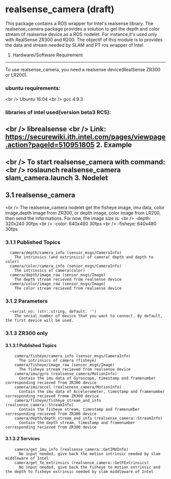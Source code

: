 realsense_camera (draft)
=========================================
This package contains a ROS wrapper for Intel's realsense library. The realsense_camera package provides a solution to get the depth and color stream of realsense device as a ROS nodelet. For instance,it's used only with RealSense ZR300 and R200. The objectif of this module is to provides the data and stream needed by SLAM and PT ros wrapper of Intel.

1. Hardwarei/Software Requirement
----------------------------------------
  To use realsense_camera, you need a realsense device(RealSense ZR300 or LR200).
###  ubuntu requirements:
<br /\>     Ubuntu 16.04
<br /\>     gcc 4.9.3
###  libraries of intel used(version beta3 RC5):
<br /\>     librealsense
<br /\>     Link: https://securewiki.ith.intel.com/pages/viewpage.action?pageId=510951805
2. Example 
---------------------------------------
<br /\>    To start realsense_camera with command: 
<br /\>       roslaunch realsense_camera slam_camera.launch
3. Nodelet
--------------------------------------
##  3.1 realsense_camera 
<br /\>       The realsense_camera nodelet get the fisheye image, imu data, color image,depth image from ZR300, or depth image, color image from LR200, then send the informations. For now, the image size is:
<br /\>       -depth: 320x240 30fps
<br /\>       -color: 640x480 30fps
<br /\>       -fisheye: 640x480 30fps
###  3.1.1 Published Topics
      camera/depth/camera_info (sensor_msgs/CameraInfo)
        The intrinsics (and extrinsics) of camera( depth and depth to color)
      camera/color/camera_info (sensor_msgs/CameraInfo)
        The intrinsics of camera(color)
      camera/depth/image_raw (sensor_msgs/Image)
        The depth stream recieved from realsense device
      camera/color/image_raw (sensor_msgs/Image)
        The color stream recieved from realsense device
###  3.1.2 Parameters
      ~serial_no: (str::string, default: '') 
        The serial_number of device that you want to connect. By default, the first device will be used.
  
###  3.1.3 ZR300 only
####    3.1.3.1 Published Topics
        camera/fisheye/camera_info (sensor_msgs/CameraInfo)
          The intrinsics of camera (fisheye)
        camera/fisheye/image_raw (sensor_msgs/Image)
          The fisheye stream recieved from realsense device
        camera/imu/gyro (realsense_camera/MotionInfo) 
          Contain the imu data of Gyroscope, timestamp and framenumber corresponding recieved from ZR300 device
        camera/imu/accel (realsenese_camera/MotionInfo)
          Contain the imu data of Accelerometer, timestamp and framenumber corresponding recieved frome ZR300 device
        camera/fisheye/fisheye_stream_and_info (realsense_camera::StreamInfo)
          Contain the fisheye stream, timestamp and framenumber corresponding recieved from ZR300 device
        camera/depth/depth_stream_and_info (realsense_camera::StreamInfo)
          Contain the depth stream, timestamp and framenumber corresponding recieved from ZR300 device
####    3.1.3.2 Services
        camera/get_imu_info (realsense_camera::GetIMUInfo)
          No input needed, give back the motion intrinsic needed by slam middleware of Intel
        camera/get_fe_extrinsics (realsense_camera::GetFExtrinsics)
          No input needed, give back the fisheye to motion extrinsic and the depth to fisheye extrinsic needed by slam middleware of Intel
